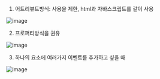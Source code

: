 1. 어트리뷰트방식: 사용을 제한, html과 자바스크립트를 같이 사용

![image](https://user-images.githubusercontent.com/108928206/193441791-1981a947-bb7b-4a9b-92c8-f3d466258a51.png)

2. 프로퍼티방식을 권유

![image](https://user-images.githubusercontent.com/108928206/193441802-9ea3b810-51dc-49fe-b3fe-e963c46b0ef6.png)

3. 하나의 요소에 여러가지 이벤트를 추가하고 싶을 때

![image](https://user-images.githubusercontent.com/108928206/193441811-2699aabc-1f4e-43bf-b833-7a7f816f6058.png)
